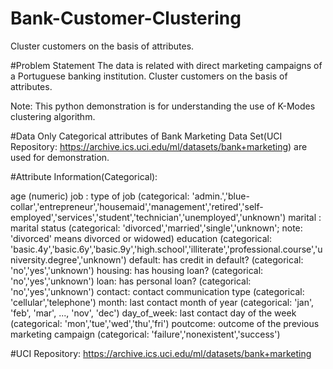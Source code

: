 # Bank-Customer-Clustering
Cluster customers on the basis of attributes.

#Problem Statement
The data is related with direct marketing campaigns of a Portuguese banking institution. Cluster customers on the basis of attributes.

Note: This python demonstration is for understanding the use of K-Modes clustering algorithm.

#Data
Only Categorical attributes of Bank Marketing Data Set(UCI Repository: https://archive.ics.uci.edu/ml/datasets/bank+marketing) are used for demonstration.

#Attribute Information(Categorical):

age (numeric)
job : type of job (categorical: 'admin.','blue-collar','entrepreneur','housemaid','management','retired','self-employed','services','student','technician','unemployed','unknown')
marital : marital status (categorical: 'divorced','married','single','unknown'; note: 'divorced' means divorced or widowed)
education (categorical: 'basic.4y','basic.6y','basic.9y','high.school','illiterate','professional.course','university.degree','unknown')
default: has credit in default? (categorical: 'no','yes','unknown')
housing: has housing loan? (categorical: 'no','yes','unknown')
loan: has personal loan? (categorical: 'no','yes','unknown')
contact: contact communication type (categorical: 'cellular','telephone')
month: last contact month of year (categorical: 'jan', 'feb', 'mar', ..., 'nov', 'dec')
day_of_week: last contact day of the week (categorical: 'mon','tue','wed','thu','fri')
poutcome: outcome of the previous marketing campaign (categorical: 'failure','nonexistent','success')

#UCI Repository: 
https://archive.ics.uci.edu/ml/datasets/bank+marketing
